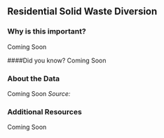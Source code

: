 ## Residential Solid Waste Diversion

### Why is this important?
Coming Soon

####Did you know?
Coming Soon

### About the Data 

Coming Soon
_Source:_

### Additional Resources
Coming Soon